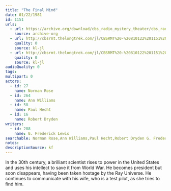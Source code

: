 ```yaml
---
title: "The Final Mind"
date: 01/22/1981
id: 1151
urls: 
  - url: https://archive.org/download/cbs_radio_mystery_theater/cbs_radio_mystery_theater-1151-1200.zip/cbs_radio_mystery_theater-1151-1200%2Fcbsrmt_1151_the_final_mind.mp3
    source: archive-org
  - url: http://cbsrmt.thelongtrek.com/jl/CBSRMT%20-%20810122%201151%20The%20Final%20Mind%20(1)_jl.mp3
    quality: 0
    source: kl-jl
  - url: http://cbsrmt.thelongtrek.com/jl/CBSRMT%20-%20810122%201151%20The%20Final%20Mind%20(2)_jl.mp3
    quality: 0
    source: kl-jl
audioQuality: 0
tags: 
multipart: 0
actors:  
  - id: 27
    name: Norman Rose  
  - id: 264
    name: Ann Williams  
  - id: 58
    name: Paul Hecht  
  - id: 16
    name: Robert Dryden
writers:  
  - id: 288
    name: G. Frederick Lewis
searchable: Norman Rose,Ann Williams,Paul Hecht,Robert Dryden G. Frederick Lewis
notes: 
descriptionSource: kf
---
```

In the 30th century, a brilliant scientist rises to power in the United States and uses his intellect to save it from World War. He becomes president but soon disappears, having been taken hostage by the Ray Universe. He continues to communicate with his wife, who is a test pilot, as she tries to find him.